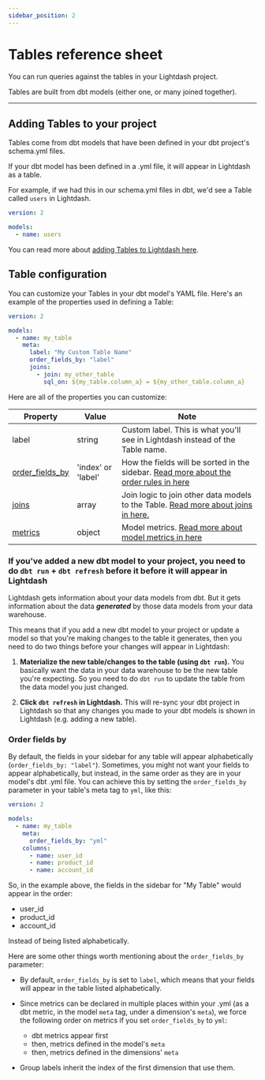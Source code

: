 ```yaml
---
sidebar_position: 2
---
```


# Tables reference sheet

You can run queries against the tables in your Lightdash project.

Tables are built from dbt models (either one, or many joined together).

---

## Adding Tables to your project

Tables come from dbt models that have been defined in your dbt project's schema.yml files.

If your dbt model has been defined in a .yml file, it will appear in Lightdash as a table.

For example, if we had this in our schema.yml files in dbt, we'd see a Table called `users` in Lightdash.

```yaml
version: 2

models:
  - name: users
```

You can read more about [adding Tables to Lightdash here](/guides/adding-tables-to-lightdash).

## Table configuration

You can customize your Tables in your dbt model's YAML file. Here's an example of the properties used in defining a Table:

```yaml
version: 2

models:
  - name: my_table
    meta:
      label: "My Custom Table Name"
      order_fields_by: "label"
      joins:
        - join: my_other_table
          sql_on: ${my_table.column_a} = ${my_other_table.column_a}
```

Here are all of the properties you can customize:

| Property                                          | Value              | Note                                                                                                      |
|---------------------------------------------------|--------------------|-----------------------------------------------------------------------------------------------------------|
| label                                             | string             | Custom label. This is what you'll see in Lightdash instead of the Table name.                             |
| [order_fields_by](#order-fields-by)               | 'index' or 'label' | How the fields will be sorted in the sidebar. [Read more about the order rules in here](#order-fields-by) |
| [joins](joins.md)                                 | array              | Join logic to join other data models to the Table. [Read more about joins in here.](joins.md)             |
| [metrics](metrics.mdx#2-using-the-model-meta-tag) | object             | Model metrics. [Read more about model metrics in here](metrics.mdx#2-using-the-model-meta-tag)            |

### If you've added a new dbt model to your project, you need to do `dbt run` + `dbt refresh` before it before it will appear in Lightdash

Lightdash gets information about your data models from dbt.
But it gets information about the data **_generated_** by those data models from your data warehouse.

This means that if you add a new dbt model to your project or update a model so that you're making changes
to the table it generates, then you need to do two things before your changes will appear in Lightdash:

1. **Materialize the new table/changes to the table (using `dbt run`).**
You basically want the data in your data warehouse to be the new
table you're expecting. So you need to do `dbt run` to update the table from the data model you just changed.  

2. **Click `dbt refresh` in Lightdash.**
This will re-sync your dbt project in Lightdash so that any changes you made
to your dbt models is shown in Lightdash (e.g. adding a new table).

### Order fields by

By default, the fields in your sidebar for any table will appear alphabetically (`order_fields_by: "label"`). Sometimes, you might not want your fields to appear alphabetically, but instead, in the same order as they are in your model's dbt .yml file. You can achieve this by setting the `order_fields_by` parameter in your table's meta tag to `yml`, like this:

```yaml
version: 2

models:
  - name: my_table
    meta:
      order_fields_by: "yml"
    columns:
      - name: user_id
      - name: product_id
      - name: account_id
```

So, in the example above, the fields in the sidebar for "My Table" would appear in the order:

- user_id
- product_id
- account_id

Instead of being listed alphabetically.

Here are some other things worth mentioning about the `order_fields_by` parameter:

- By default, `order_fields_by` is set to `label`, which means that your fields will appear in the table listed alphabetically.
- Since metrics can be declared in multiple places within your .yml (as a dbt metric, in the model `meta` tag, under a dimension's `meta`), we force the following order on metrics if you set `order_fields_by` to `yml`:

  - dbt metrics appear first
  - then, metrics defined in the model's `meta`
  - then, metrics defined in the dimensions' `meta`
- Group labels inherit the index of the first dimension that use them.
